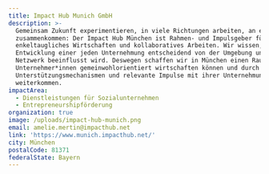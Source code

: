 ```yaml
---
title: Impact Hub Munich GmbH
description: >-
  Gemeinsam Zukunft experimentieren, in viele Richtungen arbeiten, an einem Ort
  zusammenkommen: Der Impact Hub München ist Rahmen- und Impulsgeber für
  enkeltaugliches Wirtschaften und kollaboratives Arbeiten. Wir wissen, dass die
  Entwicklung einer jeden Unternehmung entscheidend von der Umgebung und dem
  Netzwerk beeinflusst wird. Deswegen schaffen wir in München einen Raum, in dem
  Unternehmer*innen gemeinwohlorientiert wirtschaften können und durch
  Unterstützungsmechanismen und relevante Impulse mit ihrer Unternehmung
  weiterkommen.
impactArea:
  - Dienstleistungen für Sozialunternehmen
  - Entrepreneurshipförderung
organization: true
image: /uploads/impact-hub-munich.png
email: amelie.mertin@impacthub.net
link: 'https://www.munich.impacthub.net/'
city: München
postalCode: 81371
federalState: Bayern
---
```

